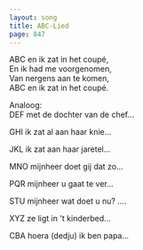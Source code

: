 ```yaml
---
layout: song
title: ABC-Lied
page: 847
---
```


﻿ABC en ik zat in het coupé,  
En ik had me voorgenomen,  
Van nergens aan te komen,  
ABC en ik zat in het coupé.  

Analoog:  
DEF met de dochter van de chef...  

GHI ik zat al aan haar knie...  

JKL ik zat aan haar jaretel...  

MNO mijnheer doet gij dat zo...  

PQR mijnheer u gaat te ver...  

STU mijnheer wat doet u nu? ....  

XYZ ze ligt in 't kinderbed...  

CBA hoera (dedju) ik ben papa...  
